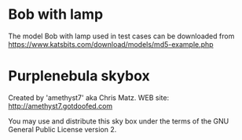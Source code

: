 
# Bob with lamp

The model Bob with lamp used in test cases can be downloaded from
https://www.katsbits.com/download/models/md5-example.php

# Purplenebula skybox

Created by 'amethyst7' aka Chris Matz.
WEB site: http://amethyst7.gotdoofed.com

You may use and distribute this sky box under the terms of the
GNU General Public License version 2.
